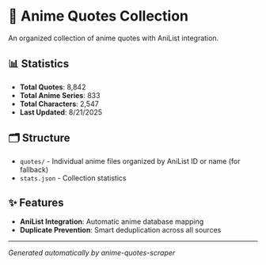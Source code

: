 # 🎌 Anime Quotes Collection

An organized collection of anime quotes with AniList integration.

## 📊 Statistics

- **Total Quotes**: 8,842
- **Total Anime Series**: 833
- **Total Characters**: 2,547
- **Last Updated**: 8/21/2025

## 🗂️ Structure

- `quotes/` - Individual anime files organized by AniList ID or name  (for fallback)
- `stats.json` - Collection statistics

## ✨ Features

- **AniList Integration**: Automatic anime database mapping
- **Duplicate Prevention**: Smart deduplication across all sources

---
*Generated automatically by anime-quotes-scraper*
